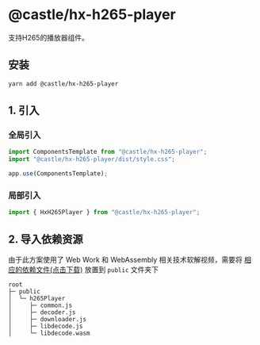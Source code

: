 # @castle/hx-h265-player

<package-version name="@castle/hx-h265-player" />


支持H265的播放器组件。

## 安装

```bash
yarn add @castle/hx-h265-player
```

## 1. 引入

### 全局引入
```js
import ComponentsTemplate from "@castle/hx-h265-player";
import "@castle/hx-h265-player/dist/style.css";

app.use(ComponentsTemplate);
```
### 局部引入
```js
import { HxH265Player } from "@castle/hx-h265-player";
```

## 2. 导入依赖资源

由于此方案使用了 Web Work 和 WebAssembly 相关技术软解视频，需要将 [相应的依赖文件(点击下载)](/h265Player.zip) 放置到 `public` 文件夹下

```
root                                 
├─ public                         
│  └─ h265Player                  
│     ├─ common.js                
│     ├─ decoder.js               
│     ├─ downloader.js            
│     ├─ libdecode.js             
│     └─ libdecode.wasm                         
```